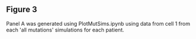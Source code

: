 ## Figure 3

Panel A was generated using PlotMutSims.ipynb using data from cell 1 from each 'all mutations' simulations for each patient.
